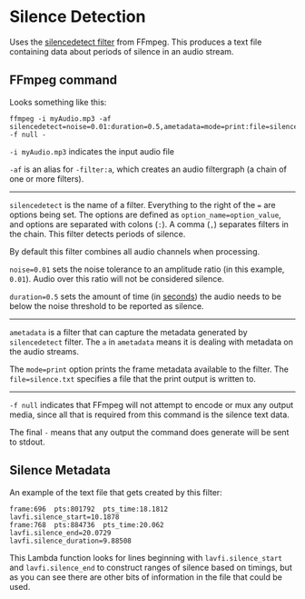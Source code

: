 # Silence Detection

Uses the [silencedetect filter](https://ffmpeg.org/ffmpeg-filters.html#silencedetect) from FFmpeg. This produces a text file containing data about periods of silence in an audio stream.

## FFmpeg command

Looks something like this:

```shell
ffmpeg -i myAudio.mp3 -af silencedetect=noise=0.01:duration=0.5,ametadata=mode=print:file=silence.txt -f null -
```

`-i myAudio.mp3` indicates the input audio file

`-af` is an alias for `-filter:a`, which creates an audio filtergraph (a chain of one or more filters).

<hr>

`silencedetect` is the name of a filter. Everything to the right of the `=` are options being set. The options are defined as `option_name=option_value`, and options are separated with colons (`:`). A comma (`,`) separates filters in the chain. This filter detects periods of silence.

By default this filter combines all audio channels when processing.

`noise=0.01` sets the noise tolerance to an amplitude ratio (in this example, `0.01`). Audio over this ratio will not be considered silence.

`duration=0.5` sets the amount of time (in [seconds](https://ffmpeg.org/ffmpeg-utils.html#time-duration-syntax)) the audio needs to be below the noise threshold to be reported as silence.

<hr>

`ametadata` is a filter that can capture the metadata generated by `silencedetect` filter. The `a` in `ametadata` means it is dealing with metadata on the audio streams.

The `mode=print` option prints the frame metadata available to the filter. The `file=silence.txt` specifies a file that the print output is written to.

<hr>

`-f null` indicates that FFmpeg will not attempt to encode or mux any output media, since all that is required from this command is the silence text data.

The final `-` means that any output the command does generate will be sent to stdout.

## Silence Metadata

An example of the text file that gets created by this filter:

```
frame:696  pts:801792  pts_time:18.1812
lavfi.silence_start=10.1878
frame:768  pts:884736  pts_time:20.062
lavfi.silence_end=20.0729
lavfi.silence_duration=9.88508
```

This Lambda function looks for lines beginning with `lavfi.silence_start` and `lavfi.silence_end` to construct ranges of silence based on timings, but as you can see there are other bits of information in the file that could be used.
